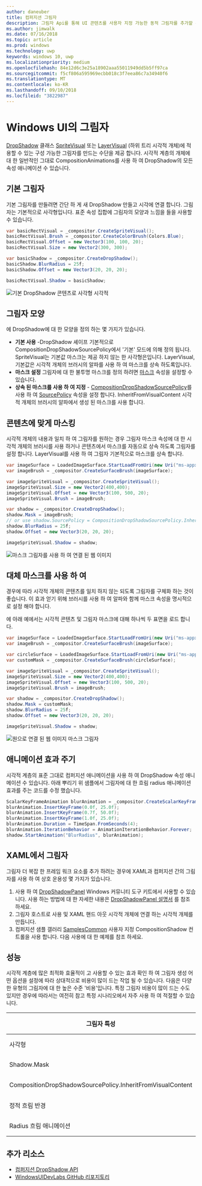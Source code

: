 ```yaml
---
author: daneuber
title: 컴퍼지션 그림자
description: 그림자 Api를 통해 UI 콘텐츠를 사용자 지정 가능한 동적 그림자를 추가할 수 있습니다.
ms.author: jimwalk
ms.date: 07/16/2018
ms.topic: article
ms.prod: windows
ms.technology: uwp
keywords: windows 10, uwp
ms.localizationpriority: medium
ms.openlocfilehash: 84e12d6c3e25a18902aaa55011949dd5b5ff97ca
ms.sourcegitcommit: f5cf806a595969ecbb018c3f7eea86c7a34940f6
ms.translationtype: MT
ms.contentlocale: ko-KR
ms.lasthandoff: 09/10/2018
ms.locfileid: "3822987"
---
```

# <a name="shadows-in-windows-ui"></a>Windows UI의 그림자

[DropShadow](/uwp/api/Windows.UI.Composition.DropShadow) 클래스 [SpriteVisual](/uwp/api/windows.ui.composition.spritevisual) 또는 [LayerVisual](/uwp/api/windows.ui.composition.layervisual) (하위 트리 시각적 개체)에 적용할 수 있는 구성 가능한 그림자를 만드는 수단을 제공 합니다. 시각적 계층의 개체에 대 한 일반적인 그대로 CompositionAnimations를 사용 하 여 DropShadow의 모든 속성 애니메이션 수 있습니다.

## <a name="basic-drop-shadow"></a>기본 그림자

기본 그림자를 만들려면 간단 하 게 새 DropShadow 만들고 시각에 연결 합니다. 그림자는 기본적으로 사각형입니다. 표준 속성 집합에 그림자의 모양과 느낌을 들을 사용할 수 있습니다.

```cs
var basicRectVisual = _compositor.CreateSpriteVisual();
basicRectVisual.Brush = _compositor.CreateColorBrush(Colors.Blue);
basicRectVisual.Offset = new Vector3(100, 100, 20);
basicRectVisual.Size = new Vector2(300, 300);

var basicShadow = _compositor.CreateDropShadow();
basicShadow.BlurRadius = 25f;
basicShadow.Offset = new Vector3(20, 20, 20);

basicRectVisual.Shadow = basicShadow;
```

![기본 DropShadow 콘텐츠로 사각형 시각적](images/rectangular-dropshadow.png)

## <a name="shaping-the-shadow"></a>그림자 모양

에 DropShadow에 대 한 모양을 정의 하는 몇 가지가 있습니다.

- **기본 사용** -DropShadow 셰이프 기본적으로 CompositionDropShadowSourcePolicy에서 '기본' 모드에 의해 정의 됩니다. SpriteVisual는 기본값 마스크는 제공 하지 않는 한 사각형은입니다. LayerVisual, 기본값은 시각적 개체의 브러시의 알파를 사용 하 여 마스크를 상속 하도록입니다.
- **마스크 설정** 그림자에 대 한 불투명 마스크를 정의 하려면 [마스크](/uwp/api/windows.ui.composition.dropshadow.mask) 속성을 설정할 수 있습니다.
- **상속 된 마스크를 사용 하 여 지정** - [CompositionDropShadowSourcePolicy](/uwp/api/windows.ui.composition.compositiondropshadowsourcepolicy)를 사용 하 여 [SourcePolicy](/uwp/api/windows.ui.composition.dropshadow.sourcepolicy) 속성을 설정 합니다. InheritFromVisualContent 시각적 개체의 브러시의 알파에서 생성 된 마스크를 사용 합니다.

## <a name="masking-to-match-your-content"></a>콘텐츠에 맞게 마스킹

시각적 개체의 내용과 일치 하 여 그림자를 원하는 경우 그림자 마스크 속성에 대 한 시각적 개체의 브러시를 사용 하거나 콘텐츠에서 마스크를 자동으로 상속 하도록 그림자를 설정 합니다. LayerVisual를 사용 하 여 그림자 기본적으로 마스크를 상속 합니다.

```cs
var imageSurface = LoadedImageSurface.StartLoadFromUri(new Uri("ms-appx:///Assets/myImage.png"));
var imageBrush = _compositor.CreateSurfaceBrush(imageSurface);

var imageSpriteVisual = _compositor.CreateSpriteVisual();
imageSpriteVisual.Size = new Vector2(400,400);
imageSpriteVisual.Offset = new Vector3(100, 500, 20);
imageSpriteVisual.Brush = imageBrush;

var shadow = _compositor.CreateDropShadow();
shadow.Mask = imageBrush;
// or use shadow.SourcePolicy = CompositionDropShadowSourcePolicy.InheritFromVisualContent;
shadow.BlurRadius = 25f;
shadow.Offset = new Vector3(20, 20, 20);

imageSpriteVisual.Shadow = shadow;
```

![마스크 그림자를 사용 하 여 연결 된 웹 이미지](images/ms-brand-web-dropshadow.png)

## <a name="using-an-alternative-mask"></a>대체 마스크를 사용 하 여

경우에 따라 시각적 개체의 콘텐츠를 일치 하지 않는 되도록 그림자를 구체화 하는 것이 좋습니다. 이 효과 얻기 위해 브러시를 사용 하 여 알파와 함께 마스크 속성을 명시적으로 설정 해야 합니다.

에 아래 예에서는 시각적 콘텐츠 및 그림자 마스크에 대해 하나씩 두 표면을 로드 합니다.

```cs
var imageSurface = LoadedImageSurface.StartLoadFromUri(new Uri("ms-appx:///Assets/myImage.png"));
var imageBrush = _compositor.CreateSurfaceBrush(imageSurface);

var circleSurface = LoadedImageSurface.StartLoadFromUri(new Uri("ms-appx:///Assets/myCircleImage.png"));
var customMask = _compositor.CreateSurfaceBrush(circleSurface);

var imageSpriteVisual = _compositor.CreateSpriteVisual();
imageSpriteVisual.Size = new Vector2(400,400);
imageSpriteVisual.Offset = new Vector3(100, 500, 20);
imageSpriteVisual.Brush = imageBrush;

var shadow = _compositor.CreateDropShadow();
shadow.Mask = customMask;
shadow.BlurRadius = 25f;
shadow.Offset = new Vector3(20, 20, 20);

imageSpriteVisual.Shadow = shadow;
```

![원으로 연결 된 웹 이미지 마스크 그림자](images/ms-brand-web-masked-dropshadow.png)

## <a name="animating"></a>애니메이션 효과 주기

시각적 계층의 표준 그대로 컴퍼지션 애니메이션을 사용 하 여 DropShadow 속성 애니메이션 수 있습니다. 아래 뿌리기 위 샘플에서 그림자에 대 한 흐림 radius 애니메이션 효과를 주는 코드를 수정 했습니다.

```cs
ScalarKeyFrameAnimation blurAnimation = _compositor.CreateScalarKeyFrameAnimation();
blurAnimation.InsertKeyFrame(0.0f, 25.0f);
blurAnimation.InsertKeyFrame(0.7f, 50.0f);
blurAnimation.InsertKeyFrame(1.0f, 25.0f);
blurAnimation.Duration = TimeSpan.FromSeconds(4);
blurAnimation.IterationBehavior = AnimationIterationBehavior.Forever;
shadow.StartAnimation("BlurRadius", blurAnimation);
```

## <a name="shadows-in-xaml"></a>XAML에서 그림자

그림자 더 복잡 한 프레임 워크 요소를 추가 하려는 경우에 XAML과 컴퍼지션 간의 그림자를 사용 하 여 상호 운용성 몇 가지가 있습니다.

1. 사용 하 여 [DropShadowPanel](https://github.com/Microsoft/UWPCommunityToolkit/blob/master/Microsoft.Toolkit.Uwp.UI.Controls/DropShadowPanel/DropShadowPanel.Properties.cs) Windows 커뮤니티 도구 키트에서 사용할 수 있습니다. 사용 하는 방법에 대 한 자세한 내용은 [DropShadowPanel 설명서](https://docs.microsoft.com/windows/uwpcommunitytoolkit/controls/DropShadowPanel) 를 참조 하세요.
1. 그림자 호스트로 사용 및 XAML 핸드 아웃 시각적 개체에 연결 하는 시각적 개체를 만듭니다.
1. 컴퍼지션 샘플 갤러리 [SamplesCommon](https://github.com/Microsoft/WindowsUIDevLabs/tree/master/SamplesCommon/SamplesCommon) 사용자 지정 CompositionShadow 컨트롤을 사용 합니다. 다음 사용에 대 한 예제를 참조 하세요.

## <a name="performance"></a>성능

시각적 계층에 많은 최적화 효율적이 고 사용할 수 있는 효과 확인 하 여 그림자 생성 어떤 옵션을 설정에 따라 상대적으로 비용이 많이 드는 작업 될 수 있습니다. 다음은 다양 한 유형의 그림자에 대 한 높은 수준 '비용'입니다. 특정 그림자 비용이 많이 드는 수도 있지만 경우에 따라서는 여전히 참고 특정 시나리오에서 자주 사용 하 여 적절할 수 있습니다.

그림자 특성| 비용
------------- | -------------
사각형    | 낮음
Shadow.Mask      | 높음
CompositionDropShadowSourcePolicy.InheritFromVisualContent | 높음
정적 흐림 반경 | 낮음
Radius 흐림 애니메이션 | 높음

## <a name="additional-resources"></a>추가 리소스

- [컴퍼지션 DropShadow API](/uwp/api/Windows.UI.Composition.DropShadow)
- [WindowsUIDevLabs GitHub 리포지토리](https://github.com/Microsoft/WindowsUIDevLabs)